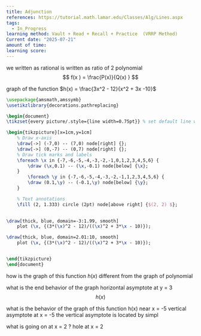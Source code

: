 ```yaml
---
title: Adjunction
references: https://tutorial.math.lamar.edu/Classes/Alg/Lines.aspx
tags:
  - In_Progress
learning method: Vault + Read + Recall + Practice  (VRRP Method)
Current date: "2025-07-21"
amount of time: 
learning score:
---
```


we written as rational is written as ratio of 2 polynomial 
$$
f(x ) = \frac{P(x)}{Q(x) }  
$$

graph of the function $h(x) = \frac{3x^2 - 12}{x^2 + 3x  -10}$ 

```tikz
\usepackage{amsmath,amssymb}
\usetikzlibrary{decorations.pathreplacing}

\begin{document}
\tikzset{every picture/.style={line width=0.75pt}} % set default line width

\begin{tikzpicture}[x=1cm,y=1cm]
    % Draw x-axis
    \draw[->] (-7,0) -- (7,0) node[right] {};
    \draw[->] (0,-7) -- (0,7) node[right] {};
    % Draw tick marks and labels
    \foreach \x in {-7,-6,-5,-4,-3,-2,-1,0,1,2,3,4,5,6} {
        \draw (\x,0.1) -- (\x,-0.1) node[below] {\x};
    }
        \foreach \y in {-7,-6,-5,-4,-3,-2,-1,1,2,3,4,5,6} {
        \draw (0.1,\y) -- (-0.1,\y) node[below] {\y};
    }

    % Text annotations  
    \fill (2, 1.333) circle (2pt) node[above right] {$(2, 2) $};
   

\draw[thick, blue, domain=-3:1.99, smooth] 
    plot (\x, {(3*(\x)^2 - 12)/((\x)^2 + 3*\x - 10)});

\draw[thick, blue, domain=2.01:10, smooth] 
    plot (\x, {(3*(\x)^2 - 12)/((\x)^2 + 3*\x - 10)});


\end{tikzpicture}
\end{document}
``` 

how is the graph of this function $h(x)$ different from the graph of polynomial 

what is the end behavior of the graph 
horizontal asymptote at y = 3  
$$
h(x) 
$$

what is the behavior of the graph of this function h(x) near  x = -5 
vertical asymptote  at x = -5 
the vertical asymptote is located by simpl

what is going on at x = 2  ? hole at x = 2 